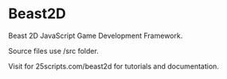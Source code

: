 # Beast2D
Beast 2D JavaScript Game Development Framework.

Source files use /src folder.

Visit for 25scripts.com/beast2d  for tutorials and documentation.

